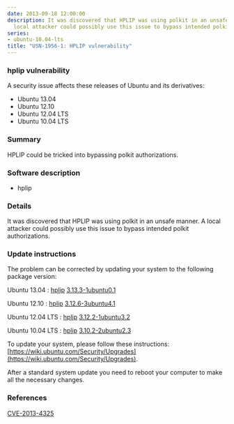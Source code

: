 ```yaml
---
date: 2013-09-18 12:00:00
description: It was discovered that HPLIP was using polkit in an unsafe manner. A
  local attacker could possibly use this issue to bypass intended polkit authorizations.
series:
- ubuntu-10.04-lts
title: "USN-1956-1: HPLIP vulnerability"
---
```



### hplip vulnerability

A security issue affects these releases of Ubuntu and its derivatives:

* Ubuntu 13.04
* Ubuntu 12.10
* Ubuntu 12.04 LTS
* Ubuntu 10.04 LTS

### Summary

HPLIP could be tricked into bypassing polkit authorizations. 

### Software description

* hplip 

### Details

It was discovered that HPLIP was using polkit in an unsafe manner. A local attacker could possibly use this issue to bypass intended polkit authorizations. 

### Update instructions

The problem can be corrected by updating your system to the following package version:

Ubuntu 13.04
 : [hplip](https://launchpad.net/ubuntu/+source/hplip) <span> [3.13.3-1ubuntu0.1](https://launchpad.net/ubuntu/+source/hplip/3.13.3-1ubuntu0.1) </span> 

Ubuntu 12.10
 : [hplip](https://launchpad.net/ubuntu/+source/hplip) <span> [3.12.6-3ubuntu4.1](https://launchpad.net/ubuntu/+source/hplip/3.12.6-3ubuntu4.1) </span> 

Ubuntu 12.04 LTS
 : [hplip](https://launchpad.net/ubuntu/+source/hplip) <span> [3.12.2-1ubuntu3.2](https://launchpad.net/ubuntu/+source/hplip/3.12.2-1ubuntu3.2) </span> 

Ubuntu 10.04 LTS
 : [hplip](https://launchpad.net/ubuntu/+source/hplip) <span> [3.10.2-2ubuntu2.3](https://launchpad.net/ubuntu/+source/hplip/3.10.2-2ubuntu2.3) </span> 

To update your system, please follow these instructions: [https://wiki.ubuntu.com/Security/Upgrades](https://wiki.ubuntu.com/Security/Upgrades).

After a standard system update you need to reboot your computer to make all the necessary changes. 

### References

 
 [CVE-2013-4325](http://people.ubuntu.com/~ubuntu-security/cve/CVE-2013-4325)